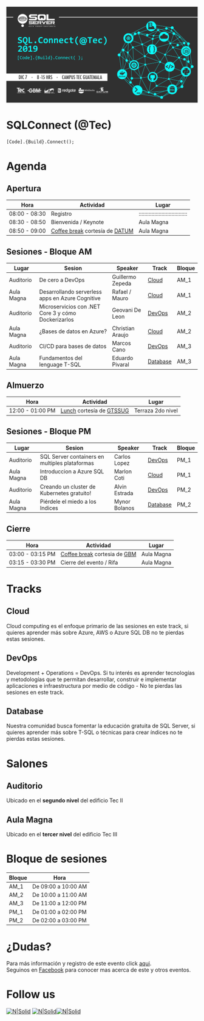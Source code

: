 ![Header](images/header.jpg)
# SQLConnect (@Tec)
```
[Code].{Build}.Connect();
```
# Agenda
## Apertura
Hora | Actividad | Lugar
--- | --- | ---
08:00 - 08:30 | Registro | ::::::::::::::::::::::::::::::::::
08:30 - 08:50 | Bienvenida / Keynote | Aula Magna
08:50 - 09:00 | [Coffee break](https://github.com/GTSSUG/SQLConnect#log%C3%ADstica) cortesía de [DATUM](https://www.datum.com.gt) | Aula Magna

## Sesiones - Bloque AM
Lugar | Sesion | Speaker | Track | Bloque
--- | --- | --- | --- | ---
Auditorio | De cero a DevOps | Guillermo Zepeda | [Cloud](#Cloud) | AM_1
Aula Magna | Desarrollando serverless apps en Azure Cognitive | Rafael / Mauro |[Cloud](#Cloud) | AM_1
Auditorio | Microservicios con .NET Core 3 y cómo Dockerizarlos | Geovani De Leon | [DevOps](#DevOps) | AM_2
Aula Magna | ¿Bases de datos en Azure? | Christian Araujo | [Cloud](#Cloud) | AM_2
Auditorio | CI/CD para bases de datos | Marcos Cano | [DevOps](#DevOps) | AM_3
Aula Magna| Fundamentos del lenguage T-SQL | Eduardo Pivaral | [Database](#Database) | AM_3

## Almuerzo
Hora | Actividad | Lugar
--- | --- | ---
12:00 - 01:00 PM | [Lunch](https://github.com/GTSSUG/SQLConnect#log%C3%ADstica) cortesía de [GTSSUG](http://facebook.com/groups/gtssug/) | Terraza 2do nivel

## Sesiones - Bloque PM
Lugar | Sesion | Speaker | Track | Bloque
--- | --- | --- | --- | ---
Auditorio | SQL Server containers en multiples plataformas | Carlos Lopez | [DevOps](#DevOps) | PM_1
Aula Magna | Introduccion a Azure SQL DB | Marlon Coti | [Cloud](#Cloud) | PM_1
Auditorio | Creando un cluster de Kubernetes gratuito! | Alvin Estrada | [DevOps](#DevOps) | PM_2
Aula Magna | Piérdele el miedo a los Indices | Mynor Bolanos | [Database](#Database) | PM_2

## Cierre
Hora | Actividad | Lugar
--- | --- | ---
03:00 - 03:15 PM | [Coffee break](https://github.com/GTSSUG/SQLConnect#log%C3%ADstica) cortesia de [GBM](https://www.gbm.net) | Aula Magna
03:15 - 03:30 PM | Cierre del evento / Rifa | Aula Magna

# Tracks
## Cloud
Cloud computing es el enfoque primario de las sesiones en este track, si quieres aprender más sobre Azure, AWS o Azure SQL DB no te pierdas estas sesiones.

## DevOps
Development + Operations = DevOps. Si tu interés es aprender tecnologías y metodologías que te permitan desarrollar, construir e implementar aplicaciones e infraestructura por medio de código - No te pierdas las sesiones en este track.

## Database
Nuestra comunidad busca fomentar la educación gratuita de SQL Server, si quieres aprender más sobre T-SQL o técnicas para crear índices no te pierdas estas sesiones.

# Salones
## Auditorio
Ubicado en el **segundo nivel** del edificio Tec II

## Aula Magna
Ubicado en el **tercer nivel** del edificio Tec III

# Bloque de sesiones
Bloque | Hora
--- | --- |
AM_1 | De 09:00 a 10:00 AM
AM_2 | De 10:00 a 11:00 AM
AM_3 | De 11:00 a 12:00 PM
PM_1 | De 01:00 a 02:00 PM
PM_2 | De 02:00 a 03:00 PM

# ¿Dudas?
Para más información y registro de este evento click [aqui](https://sqlconnect_2019.eventbrite.com).  
Seguinos en [Facebook](https://www.facebook.com/groups/gtssug/) para conocer mas acerca de este y otros eventos.

# Follow us
[![N|Solid](http://dbamastery.com/wp-content/uploads/2018/08/if_twitter_circle_color_107170.png)](https://twitter.com/gtssug) [![N|Solid](http://dbamastery.com/wp-content/uploads/2018/08/if_github_circle_black_107161.png)](https://github.com/GTSSUG)[![N|Solid](http://dbamastery.com/wp-content/uploads/2018/08/if_browser_1055104.png)](https://www.facebook.com/groups/gtssug/)
